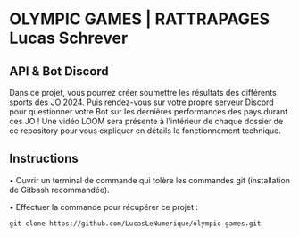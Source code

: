 # OLYMPIC GAMES | RATTRAPAGES Lucas Schrever

## API & Bot Discord

Dans ce projet, vous pourrez créer soumettre les résultats des différents sports des JO 2024. Puis rendez-vous sur votre propre serveur Discord pour questionner votre Bot sur les dernières performances des pays durant ces JO !
Une vidéo LOOM sera présente à l'intérieur de chaque dossier de ce repository pour vous expliquer en détails le fonctionnement technique.

## Instructions

• Ouvrir un terminal de commande qui tolère les commandes git (installation de Gitbash recommandée).

• Effectuer la commande pour récupérer ce projet :

`git clone https://github.com/LucasLeNumerique/olympic-games.git`
